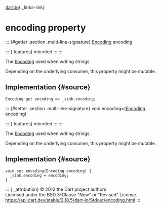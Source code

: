 [dart:io](../../dart-io/dart-io-library){._links-link}

encoding property
=================

::: {#getter .section .multi-line-signature}
[Encoding](../../dart-convert/encoding-class) encoding

::: {.features}
inherited
:::
:::

The [Encoding](../../dart-convert/encoding-class) used when writing
strings.

Depending on the underlying consumer, this property might be mutable.

Implementation {#source}
--------------

``` {.language-dart data-language="dart"}
Encoding get encoding => _sink.encoding;
```

::: {#setter .section .multi-line-signature}
void encoding=([Encoding](../../dart-convert/encoding-class) encoding)

::: {.features}
inherited
:::
:::

The [Encoding](../../dart-convert/encoding-class) used when writing
strings.

Depending on the underlying consumer, this property might be mutable.

Implementation {#source}
--------------

``` {.language-dart data-language="dart"}
void set encoding(Encoding encoding) {
  _sink.encoding = encoding;
}
```

::: {._attribution}
© 2012 the Dart project authors\
Licensed under the BSD 3-Clause \"New\" or \"Revised\" License.\
<https://api.dart.dev/stable/2.18.5/dart-io/Stdout/encoding.html>
:::
